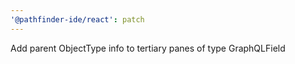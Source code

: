 ```yaml
---
'@pathfinder-ide/react': patch
---
```


Add parent ObjectType info to tertiary panes of type GraphQLField
